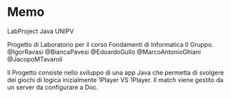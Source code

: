 # Memo
LabProject Java UNIPV

Progetto di Laboratorio per il corso Fondamenti di Informatica II Gruppo. @IgorRavasi @BiancaPavesi @EdoardoGullo  @MarcoAntonioGhiani @JacopoMTavaroli

Il Progetto consiste nello sviluppo di una app Java che permetta di svolgere dei giochi di logica inizialmente 1Player VS 1Player. Il match viene gestito da un server da configurare a Doc.
